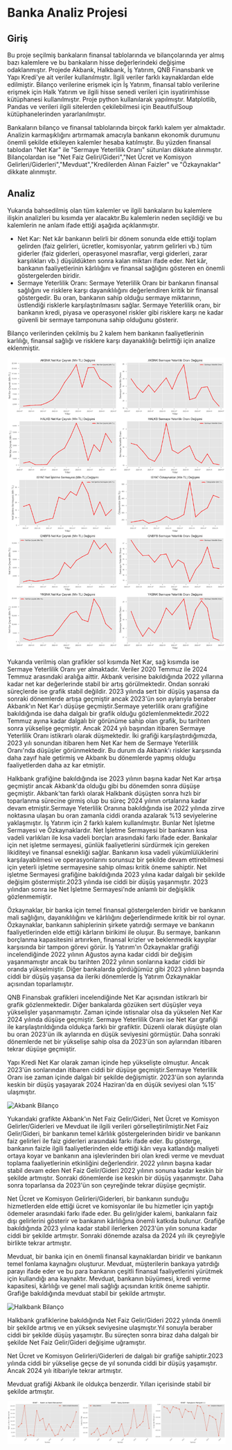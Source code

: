 # Banka Analiz Projesi
## Giriş
Bu proje seçilmiş bankaların finansal tablolarında ve bilançolarında yer almış bazı kalemlere ve bu bankaların hisse değerlerindeki değişime odaklanmıştır. Projede Akbank, Halkbank, İş Yatırım, QNB Finansbank ve Yapı Kredi'ye ait veriler kullanılmıştır. İlgili veriler farklı kaynaklardan elde edilmiştir. Bilanço verilerine erişmek için İş Yatırım, finansal tablo verilerine erişmek için Halk Yatırım ve ilgili hisse senedi verileri için isyatirimhisse kütüphanesi kullanılmıştır. Proje python kullanılarak yapılmıştır. Matplotlib, Pandas ve verileri ilgili sitelerden çekilebilmesi için BeautifulSoup kütüphanelerinden yararlanılmıştır.

Bankaların bilanço ve finansal tablolarında birçok farklı kalem yer almaktadır. Analizin karmaşıklığını artırmamak amacıyla bankanın ekonomik durumunu önemli şekilde etkileyen kalemler hesaba katılmıştır. Bu yüzden finansal tablodan "Net Kar" ile "Sermaye Yeterlilik Oranı" sütunları dikkate alınmıştır. Bilançolardan ise "Net Faiz Geliri/Gideri","Net Ücret ve Komisyon Gelirleri/Giderleri","Mevduat","Kredilerden Alınan Faizler" ve "Özkaynaklar" dikkate alınmıştır.

## Analiz
Yukarıda bahsedilmiş olan tüm kalemler ve ilgili bankaların bu kalemlere ilişkin analizleri bu kısımda yer alacaktır.Bu kalemlerin neden seçildiği ve bu kalemlerin ne anlam ifade ettiği aşağıda açıklanmıştır.

- Net Kar: Net kâr bankanın belirli bir dönem sonunda elde ettiği toplam gelirden (faiz gelirleri, ücretler, komisyonlar, yatırım gelirleri vb.) tüm giderler (faiz giderleri, operasyonel masraflar, vergi giderleri, zarar karşılıkları vb.) düşüldükten sonra kalan miktarı ifade eder. Net kâr, bankanın faaliyetlerinin kârlılığını ve finansal sağlığını gösteren en önemli göstergelerden biridir.
- Sermaye Yeterlilik Oranı: Sermaye Yeterlilik Oranı  bir bankanın finansal sağlığını ve risklere karşı dayanıklılığını değerlendiren kritik bir finansal göstergedir. Bu oran, bankanın sahip olduğu sermaye miktarının, üstlendiği risklerle karşılaştırılmasını sağlar. Sermaye Yeterlilik oranı, bir bankanın kredi, piyasa ve operasyonel riskler gibi risklere karşı ne kadar güvenli bir sermaye tamponuna sahip olduğunu gösterir.

Bilanço verilerinden çekilmiş bu 2 kalem hem bankanın faaliyetlerinin karlılığı, finansal sağlığı ve risklere karşı dayanaklılığı belirttiği için analize eklenmiştir.

![Bankaların Net Kar ve Sermaye Yeterlilik Oranı](assets/finansal_tablo.png)

Yukarıda verilmiş olan grafikler sol kısımda Net Kar, sağ kısımda ise Sermaye Yeterlilik Oranı yer almaktadır. Veriler 2020 Temmuz ile 2024 Temmuz arasındaki aralığa aittir. Akbank verisine bakıldığında 2022 yıllarına kadar net kar değerlerinde stabil bir artış görülmektedir. Ondan sonraki süreçlerde ise grafik stabil değildir. 2023 yılında sert bir düşüş yaşansa da sonraki dönemlerde artışa geçmiştir ancak 2023'ün son aylarıyla beraber Akbank'ın Net Kar'ı düşüşe geçmiştir.Sermaye yeterlilik oranı grafiğine bakıldığında ise daha dalgalı bir grafik olduğu gözlemlenmektedir.2022 Temmuz ayına kadar dalgalı bir görünüme sahip olan grafik, bu tarihten sonra yükselişe geçmiştir. Ancak 2024 yılı başından itibaren Sermaye Yeterlilik Oranı istikrarlı olarak düşmektedir. İki grafiği karşılaştırdığımızda, 2023 yılı sonundan itibaren hem Net Kar hem de Sermaye Yeterlilik Oranı'nda düşüşler görünmektedir. Bu durum da Akbank'ı riskler karşısında daha zayıf hale getirmiş ve Akbank bu dönemlerde yapmış olduğu faaliyetlerden daha az kar etmiştir.

Halkbank grafiğine bakıldığında ise 2023 yılının başına kadar Net Kar artışa geçmiştir ancak Akbank'da olduğu gibi bu dönemden sonra düşüşe geçmiştir. Akbank'tan farklı olarak Halkbank düşüşten sonra hızlı bir toparlanma sürecine girmiş olup bu süreç 2024 yılının ortalarına kadar devam etmiştir.Sermaye Yeterlilik Oranına bakıldığında ise 2022 yılında zirve noktasına ulaşan bu oran zamanla ciddi oranda azalarak %13 seviyelerine yaklaşmıştır.
İş Yatırım için 2 farklı kalem kullanılmıştır. Bunlar Net İşletme Sermayesi ve Özkaynaklardır. Net İşletme Sermayesi bir bankanın kısa vadeli varlıkları ile kısa vadeli borçları arasındaki farkı ifade eder. Bankalar için net işletme sermayesi, günlük faaliyetlerini sürdürmek için gereken likiditeyi ve finansal esnekliği sağlar. Bankanın kısa vadeli yükümlülüklerini karşılayabilmesi ve operasyonlarını sorunsuz bir şekilde devam ettirebilmesi için yeterli işletme sermayesine sahip olması kritik öneme sahiptir. Net işletme Sermayesi grafiğine bakıldığında 2023 yılına kadar dalgalı bir şekilde değişim göstermiştir.2023 yılında ise ciddi bir düşüş yaşanmıştır. 2023 yılından sonra ise Net İşletme Sermayesi'nde anlamlı bir değişiklik gözlenmemiştir. 

Özkaynaklar, bir banka için temel finansal göstergelerden biridir ve bankanın mali sağlığını, dayanıklılığını ve kârlılığını değerlendirmede kritik bir rol oynar. Özkaynaklar, bankanın sahiplerinin şirkete yatırdığı sermaye ve bankanın faaliyetlerinden elde ettiği kârların birikimi ile oluşur. Bu sermaye, bankanın borçlanma kapasitesini artırırken, finansal krizler ve beklenmedik kayıplar karşısında bir tampon görevi görür. İş Yatırım'ın Özkaynaklar grafiği incelendiğinde 2022 yılının Ağustos ayına kadar ciddi bir değişim yaşanmamıştır ancak bu tarihten 2022 yılının sonlarına kadar ciddi bir oranda yükselmiştir. Diğer bankalarda gördüğümüz gibi 2023 yılının başında ciddi bir düşüş yaşansa da ileriki dönemlerde İş Yatırım Özkaynaklar açısından toparlamıştır.

QNB Finansbak grafikleri incelendiğinde Net Kar açısından istikrarlı bir grafik gözlenmektedir. Diğer bankalarda gözüken sert düşüşler veya yükselişler yaşanmamıştır. Zaman içinde istisnalar olsa da yükselen Net Kar 2024 yılında düşüşe geçmiştir. Sermaye Yeterlilik Oranı ise Net Kar grafiği ile karşılaştırıldığında oldukça farklı bir grafiktir. Düzenli olarak düşüşte olan bu oran 2023'ün ilk aylarında en düşük seviyesini görmüştür. Daha sonraki dönemlerde net bir yükselişe sahip olsa da 2023'ün son aylarından itibaren tekrar düşüşe geçmiştir.

Yapı Kredi Net Kar olarak zaman içinde hep yükselişte olmuştur. Ancak 2023'ün sonlarından itibaren ciddi bir düşüşe geçmiştir.Sermaye Yeterlilik Oranı ise zaman içinde dalgalı bir şekilde değişmiştir. 2023'ün son aylarında keskin bir düşüş yaşayarak 2024 Haziran'da en düşük seviyesi olan %15' ulaşmıştır.

![Akbank Bilanço](assets/akbank_bilanço.png)

Yukarıdaki grafikte Akbank'ın Net Faiz Gelir/Gideri, Net Ücret ve Komisyon Gelirler/Giderleri ve Mevduat ile ilgili verileri görselleştirilmiştir.Net Faiz Gelir/Gideri, bir bankanın temel kârlılık göstergelerinden biridir ve bankanın faiz gelirleri ile faiz giderleri arasındaki farkı ifade eder. Bu gösterge, bankanın faizle ilgili faaliyetlerinden elde ettiği kârı veya katlandığı maliyeti ortaya koyar ve bankanın ana işlevlerinden biri olan kredi verme ve mevduat toplama faaliyetlerinin etkinliğini değerlendirir. 2022 yılının başına kadar stabil devam eden Net Faiz Gelir/Gideri 2022 yılının sonuna kadar keskin bir şekilde artmıştır. Sonraki dönemlerde ise keskin bir düşüş yaşanmıştır. Daha sonra toparlansa da 2023'ün son çeyreğinde tekrar düşüşe geçmiştir. 

Net Ücret ve Komisyon Gelirleri/Giderleri, bir bankanın sunduğu hizmetlerden elde ettiği ücret ve komisyonlar ile bu hizmetler için yaptığı ödemeler arasındaki farkı ifade eder. Bu gelir/gider kalemi, bankaların faiz dışı gelirlerini gösterir ve bankanın kârlılığına önemli katkıda bulunur. Grafiğe bakıldığında 2023 yılına kadar stabil ilerlerken 2023'ün yılın sonuna kadar ciddi bir şekilde artmıştır. Sonraki dönemde azalsa da 2024 yılı ilk çeyreğiyle birlikte tekrar artmıştır.

Mevduat, bir banka için en önemli finansal kaynaklardan biridir ve bankanın temel fonlama kaynağını oluşturur. Mevduat, müşterilerin bankaya yatırdığı parayı ifade eder ve bu para bankanın çeşitli finansal faaliyetlerini yürütmek için kullandığı ana kaynaktır. Mevduat, bankanın büyümesi, kredi verme kapasitesi, kârlılığı ve genel mali sağlığı açısından kritik öneme sahiptir. Grafiğe bakıldığında mevduat stabil bir şekilde artmıştır.

![Halkbank Bilanço](assets/halkbank_bilanço.png)

Halkbank grafiklerine bakıldığında Net Faiz Gelir/Gideri 2022 yılında önemli bir şekilde artmış ve en yüksek seviyesine ulaşmıştır.Yıl sonuyla beraber ciddi bir şekilde düşüş yaşamıştır. Bu süreçten sonra biraz daha dalgalı bir şekilde Net Faiz Gelir/Gideri değişime uğramıştır.

Net Ücret ve Komisyon Gelirleri/Giderleri de dalgalı bir grafiğe sahiptir.2023 yılında ciddi bir yükselişe geçse de yıl sonunda ciddi bir düşüş yaşamıştır. Ancak 2024 yılı itibariyle tekrar artmıştır.

Mevduat grafiği Akbank ile oldukça benzerdir. Yılları içerisinde stabil bir şekilde artmıştır.

![İş Yatırım Bilanço](assets/işyat_bilanço.png)






